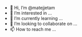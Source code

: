 - 👋 Hi, I’m @matejjetam
- 👀 I’m interested in ...
- 🌱 I’m currently learning ...
- 💞️ I’m looking to collaborate on ...
- 📫 How to reach me ...

<!---
matejjetam/matejjetam is a ✨ special ✨ repository because its `README.md` (this file) appears on your GitHub profile.
You can click the Preview link to take a look at your changes.
--->
